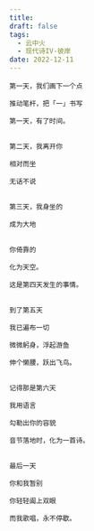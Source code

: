 ```yaml
---
title: 
draft: false
tags:
  - 云中火
  - 现代诗IV-彼岸
date: 2022-12-11
---
```



	第一天，我们画下一个点
	
	推动笔杆，把「一」书写
	
	第一天，有了时间。
	 
	 
	第二天，我离开你
	
	相对而坐
	
	无话不说
	
	
	第三天，我身坐的
	
	成为大地
	
	
	你倚靠的
	
	化为天空。
	
	这是第四天发生的事情。
	
	
	到了第五天
	
	我已遍布一切 
	
	微微躬身，浮起游鱼
	
	伸个懒腰，跃出飞鸟。
	
	
	记得那是第六天
	
	我用语言
	
	勾勒出你的容貌
	
	音节落地时，化为一首诗。
	
	
	最后一天
	
	你和我暂别
	
	你轻轻阖上双眼
	
	而我歌唱，永不停歇。